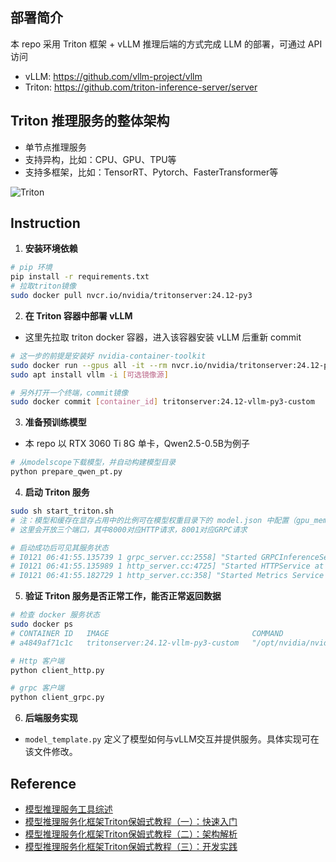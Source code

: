 ## 部署简介
本 repo 采用 Triton 框架 + vLLM 推理后端的方式完成 LLM 的部署，可通过 API 访问
- vLLM: https://github.com/vllm-project/vllm
- Triton: https://github.com/triton-inference-server/server

## Triton 推理服务的整体架构
- 单节点推理服务
- 支持异构，比如：CPU、GPU、TPU等
- 支持多框架，比如：TensorRT、Pytorch、FasterTransformer等

![Triton](https://pica.zhimg.com/v2-625bf16c17f968303deeecdccd292134_1440w.jpg)

## Instruction
1. **安装环境依赖**
```sh
# pip 环境
pip install -r requirements.txt
# 拉取triton镜像
sudo docker pull nvcr.io/nvidia/tritonserver:24.12-py3
```

2. **在 Triton 容器中部署 vLLM**
- 这里先拉取 triton docker 容器，进入该容器安装 vLLM 后重新 commit
```sh
# 这一步的前提是安装好 nvidia-container-toolkit
sudo docker run --gpus all -it --rm nvcr.io/nvidia/tritonserver:24.12-py3 /bin/bash
sudo apt install vllm -i [可选镜像源]

# 另外打开一个终端，commit镜像
sudo docker commit [container_id] tritonserver:24.12-vllm-py3-custom
```

3. **准备预训练模型**
- 本 repo 以 RTX 3060 Ti 8G 单卡，Qwen2.5-0.5B为例子
```sh
# 从modelscope下载模型，并自动构建模型目录
python prepare_qwen_pt.py
```

4. **启动 Triton 服务**
```sh
sudo sh start_triton.sh
# 注：模型和缓存在显存占用中的比例可在模型权重目录下的 model.json 中配置（gpu_memory_utilization）
# 这里会开放三个端口，其中8000对应HTTP请求，8001对应GRPC请求

# 启动成功后可见其服务状态
# I0121 06:41:55.135739 1 grpc_server.cc:2558] "Started GRPCInferenceService at 0.0.0.0:8001"
# I0121 06:41:55.135989 1 http_server.cc:4725] "Started HTTPService at 0.0.0.0:8000"
# I0121 06:41:55.182729 1 http_server.cc:358] "Started Metrics Service at 0.0.0.0:8002"
```

5. **验证 Triton 服务是否正常工作，能否正常返回数据**
```sh
# 检查 docker 服务状态
sudo docker ps
# CONTAINER ID   IMAGE                                COMMAND                  CREATED              STATUS              PORTS                                                                                                                                         NAMES
# a4849af71c1c   tritonserver:24.12-vllm-py3-custom   "/opt/nvidia/nvidia_…"   About a minute ago   Up About a minute   0.0.0.0:18999->8000/tcp, [::]:18999->8000/tcp, 0.0.0.0:18998->8001/tcp, [::]:18998->8001/tcp, 0.0.0.0:18997->8002/tcp, [::]:18997->8002/tcp   quizzical_wescoff

# Http 客户端
python client_http.py

# grpc 客户端
python client_grpc.py
```

6. **后端服务实现**
- ```model_template.py``` 定义了模型如何与vLLM交互并提供服务。具体实现可在该文件修改。

## Reference
- [模型推理服务工具综述](https://zhuanlan.zhihu.com/p/721395381)
- [模型推理服务化框架Triton保姆式教程（一）：快速入门](https://zhuanlan.zhihu.com/p/629336492)
- [模型推理服务化框架Triton保姆式教程（二）：架构解析](https://zhuanlan.zhihu.com/p/634143650)
- [模型推理服务化框架Triton保姆式教程（三）：开发实践](https://zhuanlan.zhihu.com/p/634444666)